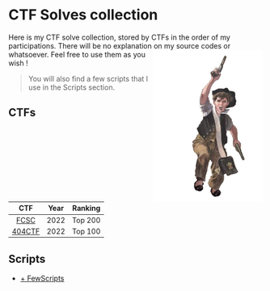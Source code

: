 # CTF Solves collection

Here is my CTF solve collection, stored by CTFs in the order of my participations.
There will be no explanation on my source codes or whatsoever.
<img align="right" height="300" src="Gavroche.png">
Feel free to use them as you wish !

> You will also find a few scripts that I use in the Scripts section.

## CTFs

| CTF | Year | Ranking |
| :-: | :--: | :-----: |
| [FCSC](https://github.com/G4vr0ch3/CTFSolvesCollection/tree/main/1.%20FCSC) | 2022 | Top 200 |
| [404CTF](https://github.com/G4vr0ch3/CTFSolvesCollection/tree/main/2.%20404CTF) | 2022 | Top 100 |

## Scripts

- [+ FewScripts](https://github.com/G4vr0ch3/CTFSolvesCollection/tree/main/+%20FewScripts)
